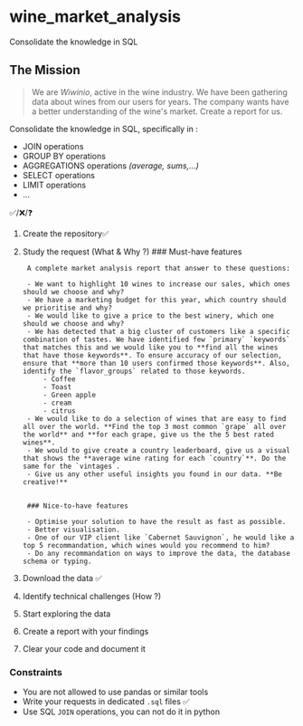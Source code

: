 # wine_market_analysis
Consolidate the knowledge in SQL

## The Mission

> We are _Wiwinio_, active in the wine industry. We have been gathering data about wines from our users for years. The company wants have a better understanding of the wine's market. Create a report for us.

Consolidate the knowledge in SQL, specifically in :

- JOIN operations
- GROUP BY operations
- AGGREGATIONS operations *(average, sums,...)*
- SELECT operations
- LIMIT operations
- ...

✅/❌/❓

1. Create the repository✅
2. Study the request (What & Why ?)
        ### Must-have features

        A complete market analysis report that answer to these questions:

        - We want to highlight 10 wines to increase our sales, which ones should we choose and why?
        - We have a marketing budget for this year, which country should we prioritise and why?
        - We would like to give a price to the best winery, which one should we choose and why?
        - We has detected that a big cluster of customers like a specific combination of tastes. We have identified few `primary` `keywords` that matches this and we would like you to **find all the wines that have those keywords**. To ensure accuracy of our selection, ensure that **more than 10 users confirmed those keywords**. Also, identify the `flavor_groups` related to those keywords.
            - Coffee
            - Toast
            - Green apple
            - cream
            - citrus
        - We would like to do a selection of wines that are easy to find all over the world. **Find the top 3 most common `grape` all over the world** and **for each grape, give us the the 5 best rated wines**.
        - We would to give create a country leaderboard, give us a visual that shows the **average wine rating for each `country`**. Do the same for the `vintages`.
        - Give us any other useful insights you found in our data. **Be creative!**


        ### Nice-to-have features

        - Optimise your solution to have the result as fast as possible.
        - Better visualisation.
        - One of our VIP client like `Cabernet Sauvignon`, he would like a top 5 recommandation, which wines would you recommend to him?
        - Do any recommandation on ways to improve the data, the database schema or typing.

3. Download the data ✅

4. Identify technical challenges (How ?)

5. Start exploring the data

6. Create a report with your findings

7. Clear your code and document it


### Constraints

- You are not allowed to use pandas or similar tools
- Write your requests in dedicated `.sql` files ✅
- Use SQL `JOIN` operations, you can not do it in python